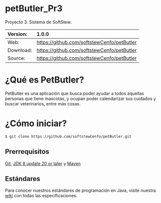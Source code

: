# petButler_Pr3
Proyecto 3. Sistema de SoftStew. 

Version:  | 1.0.0                                      |
:---------| :----------------------------------------- |
Web:      | https://github.com/softstewCenfo/petButler | 
Download: | https://github.com/softstewCenfo/petButler | 
Source:   | https://github.com/softstewCenfo/petButler | 

# ¿Qué es PetButler?
PetButler es una aplicación que busca poder ayudar a todos aquellas personas que tiene mascotas, y ocupan poder calendarizar sus cuidados y buscar veterinarios, entre más cosas.

# ¿Cómo iniciar?

```bash
$ git clone https://github.com/softstewCenfo/petButler.git
```

## Prerrequisitos

[Git](https://help.github.com/articles/set-up-git/), 
[JDK 8 update 20 or later](http://www.oracle.com/technetwork/java/javase/downloads/index.html)
y [Maven](http://maven.apache.org/download.cgi/)

## Estándares

Para conocer nuestros estándares de programación en Java, visite nuestra [wiki](https://github.com/softstewCenfo/petButler/wiki/Est%C3%A1ndares-de-Programaci%C3%B3n-Java) con todas las especificaciones.

